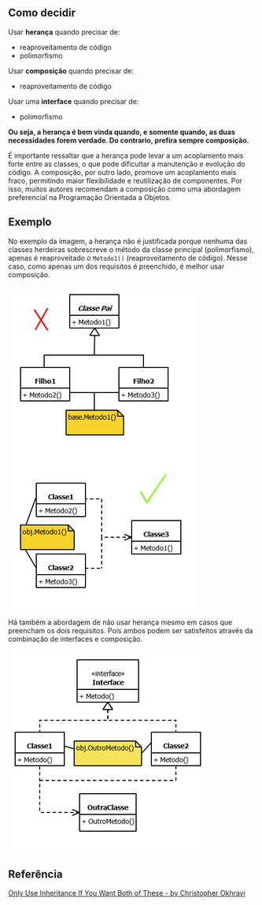 <!--:::{
  "post_title": "POO: Herança versus Composição",
  "post_description": "Guia rápido para decidir entre herança e composição na Programação Orientada a Objetos.",
  "post_created_at": "Sun Jun 08 2025 12:14:01 GMT-0300 (Horário Padrão de Brasília)"
}:::-->

## Como decidir

Usar **herança** quando precisar de:
- reaproveitamento de código
- polimorfismo

Usar **composição** quando precisar de:
- reaproveitamento de código

Usar uma **interface** quando precisar de:
- polimorfismo

**Ou seja, a herança é bem vinda quando, e somente quando, as duas necessidades forem verdade. Do contrario, prefira sempre composição.**

É importante ressaltar que a herança pode levar a um acoplamento mais forte entre as classes, o que pode dificultar a manutenção e evolução do código.
A composição, por outro lado, promove um acoplamento mais fraco, permitindo maior flexibilidade e reutilização de componentes. Por isso, muitos autores recomendam a composição como uma abordagem preferencial na Programação Orientada a Objetos.

## Exemplo

No exemplo da imagem, a herança não é justificada porque nenhuma das classes herdeiras sobrescreve o método da classe principal (polimorfismo), apenas é reaproveitado o `Metodo1()` (reaproveitamento de código).
Nesse caso, como apenas um dos requisitos é preenchido, é melhor usar composição.

![composicao](composicao.png)

Há também a abordagem de não usar herança mesmo em casos que preencham os dois requisitos. Pois ambos podem ser satisfeitos através da combinação de interfaces e composição.

![composicao com interface](composicao-com-interface.png)


## Referência
[Only Use Inheritance If You Want Both of These - by Christopher Okhravi](https://www.youtube.com/watch?v=C3B5IIlt4-0)